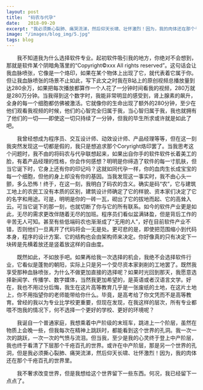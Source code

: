 ```yaml
---
layout: post
title:  "码农与代孕"
date:   2018-09-20
excerpt: "我必须撕心裂肺、痛哭流涕，然后仰天长啸、壮怀激烈！因为，我的肉体还在那个千疮百孔的世界里。"
image: "/images/blog_img/5.jpg"
tags: blog
---
```

&emsp;&emsp;我不知道我为什么选择软件专业。起初软件吸引我的地方，你绝对不会想到，那就是软件某个阴暗角落里的“Copyright©️xxx All rights reserved”。这句话会让我血脉喷张，它像是一个烙印，如果在某个物体上出现了它，就代表着它属于你。
但让我血脉喷张的场景不止如此，写下此文之时我在B站上的原创视频总播放量到达280余万，如果把每次播放都算作一个人花了一分钟时间看我的视频，280万就是280万分钟。当我得到这个数字时，我能非常明显的感受到，肾上腺素的飙升，全身的每一个细胞都仿佛被激活。它就像你的生命出现了额外的280分钟，至少在他们观看我视频的时候，他们的心智完全归属于我，当心智归属于我，我也就拥有了他们的一切——即使这一切只持续了一分钟，但我的毕生所求或许就是如此了吧。

&emsp;&emsp;我曾经想成为程序员、交互设计师、动效设计师、产品经理等等，但在这一刻我突然发现这一切都是假的，我只是想追求那个Coryright烙印罢了。当我思考这个问题时，我不由的将码农与代孕联想起来，如果出自你手的软件软件长着美工的脸，有着产品经理的性格，你会作何感想？明明是你缔造了软件的每一寸肌肤，但当它诞下时，它身上还有你的印记吗？这就如同代孕一样，你的血肉生长成宝宝的每一个细胞，但他的身上却没有你的基因。当我发现这一事实时，我不由心头一颤，多么恐怖！终于，在这一刻，我明白了码农的含义。确实是码“农”，它与建筑工地上的农民工没有本质的区别，建筑设计师确定了它的样貌、资本家们决定了它的名字和用途。可是，明明是你的一砖一瓦，砌出了它的拔地而起、它的高耸入云。可当它诞下的那一刻，也就切断了你与它的所有联系。如今的软件产业更是如此，无尽的需求更改伴随着无尽的加班。程序员们看似盆满钵盈，但是背后工作的辛苦无人可知。甚至有些低端码农也渐渐成了“无用的人”，好在目前软件产业不错，否则他们一旦离开了代码将会一无是处。更可悲的是，即使把范围缩小到代码本身，程序的设计方案、它的结构也会由架构师来决定。你好像真的只有决定下一块砖是先横着放还是竖着放这样的自由度。

&emsp;&emsp;既然如此，不如放手吧。如果再给我一次选择的机会，我绝不会选择软件行业，它看似是蓬勃的朝阳，实际上只是另一个受尽资本家剥削的工地罢了。既然我享受那种血脉喷张，为什么不做更加直接的选择呢？如果时光回到那天，我愿意选择新闻学、传播学、数字媒体，当然我更加希望的，是英语或者汉语言文学。好在，我也不用过分后悔，我生在这片高等教育几乎是一张废纸的土地，在这片土地上，你不用指望你的老师能带给你什么。毕竟，是高考给了你文凭而不是高等教育。曾经的我以为专业比学校更重要，但现在发现，在我这样的层次，所有专业都喂不饱我的情况下，何不选择一个更好的学校、更好的环境呢？

&emsp;&emsp;我诞自一个普通家庭，我想乘着中产阶级的末班车，跳进上一个阶层，虽然在物质上会晚一些，但我每次在精神上跳跃时，都能看到这个世界的孔洞。我一次一次的跳跃，一次一次的气愤与流泪。但当我，至少是我的心灵终于登上中产阶层，我也终于看清了下层那个千疮百孔的世界。或许在中产阶层，那是另一个世界的孔洞，但是我必须撕心裂肺、痛哭流涕，然后仰天长啸、壮怀激烈！因为，我的肉体还在那个千疮百孔的世界里。

&emsp;&emsp;我不奢求改变世界，但是我想给这个世界留下一些东西。何况，我已经留下一点点了。